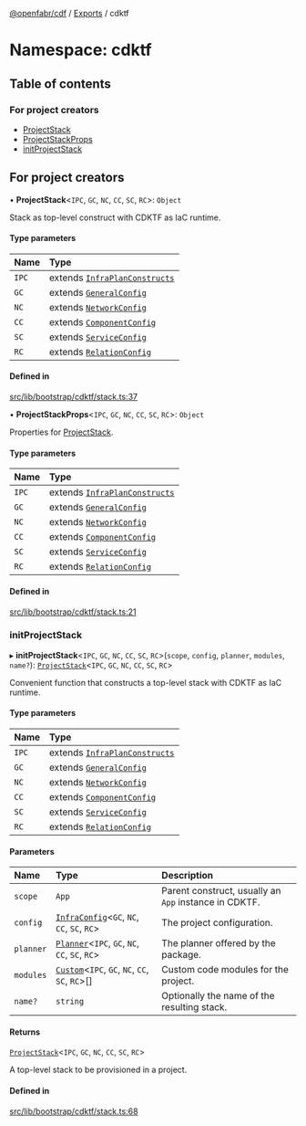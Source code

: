 [@openfabr/cdf](../README.md) / [Exports](../modules.md) / cdktf

# Namespace: cdktf

## Table of contents

### For project creators

- [ProjectStack](../classes/cdktf.ProjectStack.md)
- [ProjectStackProps](../interfaces/cdktf.ProjectStackProps.md)
- [initProjectStack](cdktf.md#initprojectstack)

## For project creators

• **ProjectStack**<`IPC`, `GC`, `NC`, `CC`, `SC`, `RC`\>: `Object`

Stack as top-level construct with CDKTF as IaC runtime.

#### Type parameters

| Name | Type |
| :------ | :------ |
| `IPC` | extends [`InfraPlanConstructs`](../interfaces/InfraPlanConstructs.md) |
| `GC` | extends [`GeneralConfig`](../interfaces/GeneralConfig.md) |
| `NC` | extends [`NetworkConfig`](../interfaces/NetworkConfig.md) |
| `CC` | extends [`ComponentConfig`](../interfaces/ComponentConfig.md) |
| `SC` | extends [`ServiceConfig`](../interfaces/ServiceConfig.md) |
| `RC` | extends [`RelationConfig`](../interfaces/RelationConfig.md) |

#### Defined in

[src/lib/bootstrap/cdktf/stack.ts:37](https://github.com/openfabr/cdf/blob/e70ef03/core/typescript/src/lib/bootstrap/cdktf/stack.ts#L37)

• **ProjectStackProps**<`IPC`, `GC`, `NC`, `CC`, `SC`, `RC`\>: `Object`

Properties for [ProjectStack](../classes/cdktf.ProjectStack.md).

#### Type parameters

| Name | Type |
| :------ | :------ |
| `IPC` | extends [`InfraPlanConstructs`](../interfaces/InfraPlanConstructs.md) |
| `GC` | extends [`GeneralConfig`](../interfaces/GeneralConfig.md) |
| `NC` | extends [`NetworkConfig`](../interfaces/NetworkConfig.md) |
| `CC` | extends [`ComponentConfig`](../interfaces/ComponentConfig.md) |
| `SC` | extends [`ServiceConfig`](../interfaces/ServiceConfig.md) |
| `RC` | extends [`RelationConfig`](../interfaces/RelationConfig.md) |

#### Defined in

[src/lib/bootstrap/cdktf/stack.ts:21](https://github.com/openfabr/cdf/blob/e70ef03/core/typescript/src/lib/bootstrap/cdktf/stack.ts#L21)

### initProjectStack

▸ **initProjectStack**<`IPC`, `GC`, `NC`, `CC`, `SC`, `RC`\>(`scope`, `config`, `planner`, `modules`, `name?`): [`ProjectStack`](../classes/cdktf.ProjectStack.md)<`IPC`, `GC`, `NC`, `CC`, `SC`, `RC`\>

Convenient function that constructs a top-level stack with CDKTF as IaC runtime.

#### Type parameters

| Name | Type |
| :------ | :------ |
| `IPC` | extends [`InfraPlanConstructs`](../interfaces/InfraPlanConstructs.md) |
| `GC` | extends [`GeneralConfig`](../interfaces/GeneralConfig.md) |
| `NC` | extends [`NetworkConfig`](../interfaces/NetworkConfig.md) |
| `CC` | extends [`ComponentConfig`](../interfaces/ComponentConfig.md) |
| `SC` | extends [`ServiceConfig`](../interfaces/ServiceConfig.md) |
| `RC` | extends [`RelationConfig`](../interfaces/RelationConfig.md) |

#### Parameters

| Name | Type | Description |
| :------ | :------ | :------ |
| `scope` | `App` | Parent construct, usually an `App` instance in CDKTF. |
| `config` | [`InfraConfig`](../classes/InfraConfig.md)<`GC`, `NC`, `CC`, `SC`, `RC`\> | The project configuration. |
| `planner` | [`Planner`](../classes/Planner.md)<`IPC`, `GC`, `NC`, `CC`, `SC`, `RC`\> | The planner offered by the package. |
| `modules` | [`Custom`](../classes/Custom.md)<`IPC`, `GC`, `NC`, `CC`, `SC`, `RC`\>[] | Custom code modules for the project. |
| `name?` | `string` | Optionally the name of the resulting stack. |

#### Returns

[`ProjectStack`](../classes/cdktf.ProjectStack.md)<`IPC`, `GC`, `NC`, `CC`, `SC`, `RC`\>

A top-level stack to be provisioned in a project.

#### Defined in

[src/lib/bootstrap/cdktf/stack.ts:68](https://github.com/openfabr/cdf/blob/e70ef03/core/typescript/src/lib/bootstrap/cdktf/stack.ts#L68)
